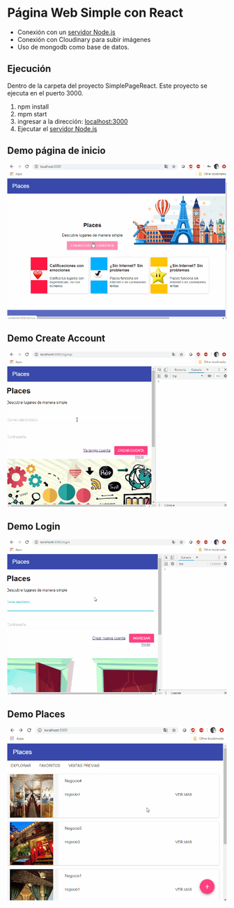# Página Web Simple con React

* Conexión con un [servidor Node.js](https://github.com/diegodavidQ/diegodavidq.github.io/tree/master/nodeServerPageReact)
* Conexión con Cloudinary para subir imágenes
* Uso de mongodb como base de datos.

## Ejecución

Dentro de la carpeta del proyecto SimplePageReact. Este proyecto se ejecuta en el puerto 3000. 

1. npm install
2. mpm start
3. ingresar a la dirección: [localhost:3000](localhost:3000)
4. Ejecutar el [servidor Node.js](https://github.com/diegodavidQ/diegodavidq.github.io/tree/master/nodeServerPageReact)


## Demo página de inicio

![Demo del funcionamiento en computador](demo/PageReactHome.gif)

## Demo Create Account

![Demo CrearCuenta](demo/PageReactCreateAccount.gif)

## Demo Login

![Demo CrearCuenta](demo/PageReactLogin.gif)


## Demo Places

![Demo CrearCuenta](demo/PageReactPlaces.gif)



